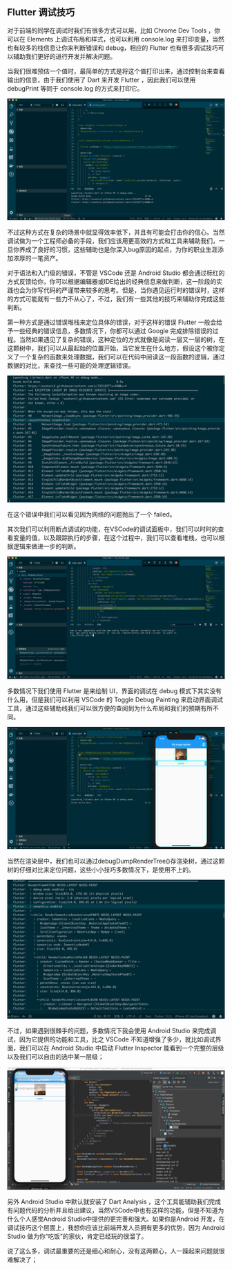 ## Flutter 调试技巧

对于前端的同学在调试时我们有很多方式可以用，比如 Chrome Dev Tools ，你可以在 Elements 上调试布局和样式，也可以利用 console.log 来打印变量，当然也有较多的栈信息让你来判断错误和 debug，相应的 Flutter 也有很多调试技巧可以辅助我们更好的进行开发并解决问题。

当我们很难预估一个值时，最简单的方式是将这个值打印出来，通过控制台来查看输出的信息，由于我们使用了 Dart 来开发 Flutter ，因此我们可以使用 debugPrint 等同于 console.log 的方式来打印它。

![](../images/flutter-12.jpeg)

不过这种方式在复杂的场景中就显得效率低下，并且有可能会打击你的信心。当然调试做为一个工程师必备的手段，我们应该用更高效的方式和工具来辅助我们，一旦你养成了良好的习惯，这些辅助也是你深入bug原因的起点，为你的职业生涯添加浓厚的一笔资产。

对于语法和入门级的错误，不管是 VSCode 还是 Android Studio 都会通过标红的方式反馈给你，你可以根据编辑器或IDE给出的经典信息来做判断，这一阶段的实践也会为你写代码的严谨带来较多的思考。但是，当你遇见运行时的错误时，这样的方式可能就有一些力不从心了，不过，我们有一些其他的技巧来辅助你完成这些判断。

第一种方式是通过错误堆栈来定位具体的错误，对于这样的错误 Flutter 一般会给予一些经典的错误信息，多数情况下，你都可以通过 Google 完成排除错误的过程。当然如果遇见了复杂的错误，这种定位的方式就像是阅读一层又一层的树，在这颗树中，我们可以从最起始的位置开始，当它发生在什么地方，假设这个被你定义了一个复杂的函数来处理数据，我们可以在代码中阅读这一段函数的逻辑，通过数据的对比，来查找一些可能的处理逻辑错误。

![](../images/flutter-15.jpeg)

在这个错误中我们可以看见因为网络的问题抛出了一个 failed。

其次我们可以利用断点调试的功能，在VSCode的调试面板中，我们可以时时的查看变量的值，以及跟踪执行的步骤，在这个过程中，我们可以查看堆栈，也可以根据逻辑来做进一步的判断。

![](../images/flutter-13.jpeg)

多数情况下我们使用 Flutter 是来绘制 UI，界面的调试在 debug 模式下其实没有什么用，但是我们可以利用 VSCode 的 Toggle Debug Painting 来启动界面调试工具，通过这些辅助线我们可以很方便的查阅到为什么布局和我们的预期有所不同。

![](../images/flutter-14.jpeg)

当然在渲染层中，我们也可以通过debugDumpRenderTree()存渲染树，通过这颗树的仔细对比来定位问题，这些小小技巧多数情况下，是使用不上的。

![](../images/flutter-16.jpeg)

不过，如果遇到很棘手的问题，多数情况下我会使用 Android Studio 来完成调试，因为它提供的功能和工具，比之 VSCode 不知道增强了多少，就比如调试界面，我们可以在 Android Studio 中启动 Flutter Inspector 能看到一个完整的层级以及我们可以自由的选中某一层级；

![](../images/flutter-17.jpeg)

另外 Android Studio 中默认就安装了 Dart Analysis ，这个工具能辅助我们完成有问题代码的分析并且给出建议，当然VSCode中也有这样的功能，但是不知道为什么个人感觉Android Studio中提供的更完善和强大。如果你是Android 开发，在调试技巧这个层面上，我想你应该比前端开发人员拥有更多的优势，因为 Android Studio 做为你“吃饭”的家伙，肯定已经玩的很溜了。

说了这么多，调试最重要的还是细心和耐心，没有这两颗心，人一躁起来问题就很难解决了；